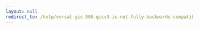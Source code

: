 ```yaml
---
layout: null
redirect_to: /help/versal-gic-500-gicv3-is-not-fully-backwards-compatible-with-gic-400-gicv2/
---
```

